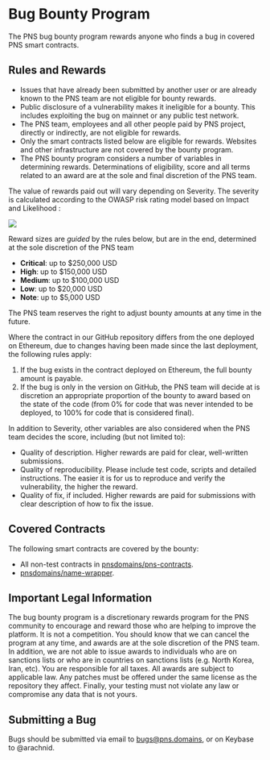 # Bug Bounty Program

The PNS bug bounty program rewards anyone who finds a bug in covered PNS smart contracts.

## Rules and Rewards

* Issues that have already been submitted by another user or are already known to the PNS team are not eligible for bounty rewards.
* Public disclosure of a vulnerability makes it ineligible for a bounty. This includes exploiting the bug on mainnet or any public test network.
* The PNS team, employees and all other people paid by PNS project, directly or indirectly, are not eligible for rewards.
* Only the smart contracts listed below are eligible for rewards. Websites and other infrastructure are not covered by the bounty program.
* The PNS bounty program considers a number of variables in determining rewards. Determinations of eligibility, score and all terms related to an award are at the sole and final discretion of the PNS team.

The value of rewards paid out will vary depending on Severity. The severity is calculated according to the OWASP risk rating model based on Impact and Likelihood :

![](<.gitbook/assets/owasp\_w600 (1).png>)

Reward sizes are _guided_ by the rules below, but are in the end, determined at the sole discretion of the PNS team

* **Critical**: up to $250,000 USD
* **High**: up to $150,000 USD
* **Medium**: up to $100,000 USD
* **Low**: up to $20,000 USD
* **Note**: up to $5,000 USD

The PNS team reserves the right to adjust bounty amounts at any time in the future.

Where the contract in our GitHub repository differs from the one deployed on Ethereum, due to changes having been made since the last deployment, the following rules apply:

1. If the bug exists in the contract deployed on Ethereum, the full bounty amount is payable.
2. If the bug is only in the version on GitHub, the PNS team will decide at is discretion an appropriate proportion of the bounty to award based on the state of the code (from 0% for code that was never intended to be deployed, to 100% for code that is considered final).

In addition to Severity, other variables are also considered when the PNS team decides the score, including (but not limited to):

* Quality of description. Higher rewards are paid for clear, well-written submissions.
* Quality of reproducibility. Please include test code, scripts and detailed instructions. The easier it is for us to reproduce and verify the vulnerability, the higher the reward.
* Quality of fix, if included. Higher rewards are paid for submissions with clear description of how to fix the issue.

## Covered Contracts

The following smart contracts are covered by the bounty:

* All non-test contracts in [pnsdomains/pns-contracts](https://github.com/pnsdomains/pns-contracts).
* [pnsdomains/name-wrapper](https://github.com/pnsdomains/name-wrapper).

## Important Legal Information

The bug bounty program is a discretionary rewards program for the PNS community to encourage and reward those who are helping to improve the platform. It is not a competition. You should know that we can cancel the program at any time, and awards are at the sole discretion of the PNS team. In addition, we are not able to issue awards to individuals who are on sanctions lists or who are in countries on sanctions lists (e.g. North Korea, Iran, etc). You are responsible for all taxes. All awards are subject to applicable law. Any patches must be offered under the same license as the repository they affect. Finally, your testing must not violate any law or compromise any data that is not yours.

## Submitting a Bug

Bugs should be submitted via email to bugs@pns.domains, or on Keybase to @arachnid.
